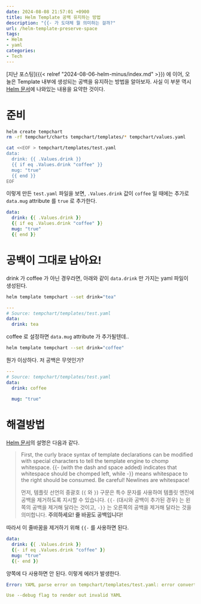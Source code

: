 ```yaml
---
date: 2024-08-08 21:57:01 +0900
title: Helm Template 공백 유지하는 방법
description: "{{- 가 도대체 뭘 의미하는 걸까?"
url: /helm-template-preserve-space
tags:
- Helm
- yaml
categories:
- Tech
---
```


[지난 포스팅]({{< relref "2024-08-06-helm-minus/index.md" >}}) 에 이어, 오늘은 Template 내부에 생성되는 공백을 유지하는 방법을 알아보자. 사실 이 부분 역시 [Helm 문서](https://helm.sh/docs/chart_template_guide/control_structures/#controlling-whitespace)에 나와있는 내용을 요약한 것이다.

# 준비
```bash
helm create tempchart
rm -rf tempchart/charts tempchart/templates/* tempchart/values.yaml

cat <<EOF > tempchart/templates/test.yaml
data:
  drink: {{ .Values.drink }}
  {{ if eq .Values.drink "coffee" }}
  mug: "true"
  {{ end }}
EOF
```

이렇게 만든 `test.yaml` 파일을 보면, `.Values.drink` 값이 `coffee` 일 때에는 추가로 `data.mug` attribute 를 `true` 로 추가한다.

```yaml
data:
  drink: {{ .Values.drink }}
  {{ if eq .Values.drink "coffee" }}
  mug: "true"
  {{ end }}
```

# 공백이 그대로 남아요!
drink 가 coffee 가 아닌 경우라면, 아래와 같이 `data.drink` 만 가지는 yaml 파일이 생성된다.
```bash
helm template tempchart --set drink="tea"
```

```yaml
---
# Source: tempchart/templates/test.yaml
data:
  drink: tea
```

coffee 로 설정하면 `data.mug` attribute 가 추가될텐데..
```bash
helm template tempchart --set drink="coffee"
```
뭔가 이상하다. 저 공백은 무엇인가?
```yaml
---
# Source: tempchart/templates/test.yaml
data:
  drink: coffee
  
  mug: "true"
```

# 해결방법
[Helm 문서](https://helm.sh/docs/chart_template_guide/control_structures/#controlling-whitespace)의 설명은 다음과 같다.

> First, the curly brace syntax of template declarations can be modified with special characters to tell the template engine to chomp whitespace. {{- (with the dash and space added) indicates that whitespace should be chomped left, while -}} means whitespace to the right should be consumed. Be careful! Newlines are whitespace!
> 
> 먼저, 템플릿 선언의 중괄호 (`{` 와 `}`) 구문은 특수 문자를 사용하여 템플릿 엔진에 공백을 제거하도록 지시할 수 있습니다. `{{-` (대시와 공백이 추가된 경우) 는 왼쪽의 공백을 제거해 달라는 것이고, `-}}` 는 오른쪽의 공백을 제거해 달라는 것을 의미합니다. **주의하세요! 줄 바꿈도 공백입니다!**

따라서 이 줄바꿈을 제거하기 위해 `{{-` 를 사용하면 된다. 
```yaml
data:
  drink: {{ .Values.drink }}
  {{- if eq .Values.drink "coffee" }}
  mug: "true"
  {{- end }}
```

양쪽에 다 사용하면 안 된다. 이렇게 에러가 발생한다.
```yaml
Error: YAML parse error on tempchart/templates/test.yaml: error converting YAML to JSON: yaml: line 2: mapping values are not allowed in this context

Use --debug flag to render out invalid YAML
```